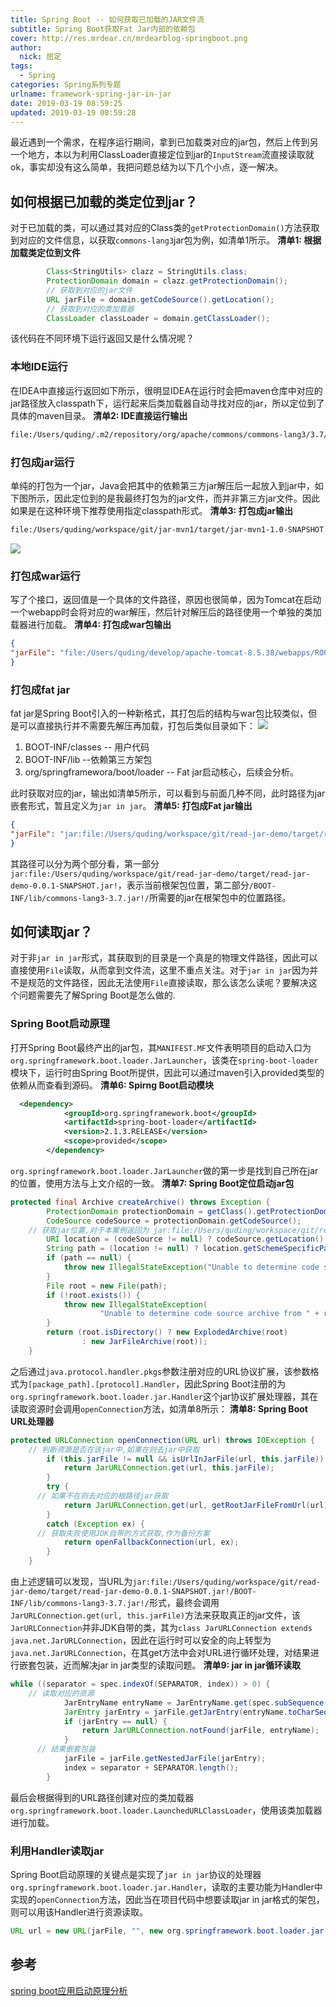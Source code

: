 ```yaml
---
title: Spring Boot -- 如何获取已加载的JAR文件流
subtitle: Spring Boot获取Fat Jar内部的依赖包
cover: http://res.mrdear.cn/mrdearblog-springboot.png
author: 
  nick: 屈定
tags:
  - Spring
categories: Spring系列专题
urlname: framework-spring-jar-in-jar
date: 2019-03-19 08:59:25
updated: 2019-03-19 08:59:28
---
```


最近遇到一个需求，在程序运行期间，拿到已加载类对应的jar包，然后上传到另一个地方，本以为利用ClassLoader直接定位到jar的`InputStream`流直接读取就ok，事实却没有这么简单，我把问题总结为以下几个小点，逐一解决。

## 如何根据已加载的类定位到jar？
对于已加载的类，可以通过其对应的Class类的`getProtectionDomain()`方法获取到对应的文件信息，以获取`commons-lang3`jar包为例，如清单1所示。
**清单1: 根据加载类定位到文件**
```java
        Class<StringUtils> clazz = StringUtils.class;
        ProtectionDomain domain = clazz.getProtectionDomain();
        // 获取到对应的jar文件
        URL jarFile = domain.getCodeSource().getLocation();
        // 获取到对应的类加载器
        ClassLoader classLoader = domain.getClassLoader();
```
该代码在不同环境下运行返回又是什么情况呢？
### 本地IDE运行
在IDEA中直接运行返回如下所示，很明显IDEA在运行时会把maven仓库中对应的jar路径放入classpath下，运行起来后类加载器自动寻找对应的jar，所以定位到了具体的maven目录。
**清单2: IDE直接运行输出**
```txt
file:/Users/quding/.m2/repository/org/apache/commons/commons-lang3/3.7/commons-lang3-3.7.jar
```

### 打包成jar运行
单纯的打包为一个jar，Java会把其中的依赖第三方jar解压后一起放入到jar中，如下图所示，因此定位到的是我最终打包为的jar文件，而并非第三方jar文件。因此如果是在这种环境下推荐使用指定classpath形式。
**清单3: 打包成jar输出**
```txt
file:/Users/quding/workspace/git/jar-mvn1/target/jar-mvn1-1.0-SNAPSHOT.jar
```
![](http://res.mrdear.cn/1552829550.png)

### 打包成war运行
写了个接口，返回值是一个具体的文件路径，原因也很简单，因为Tomcat在启动一个webapp时会将对应的war解压，然后针对解压后的路径使用一个单独的类加载器进行加载。
**清单4: 打包成war包输出**
```json
{
"jarFile": "file:/Users/quding/develop/apache-tomcat-8.5.38/webapps/ROOT/WEB-INF/lib/commons-lang3-3.7.jar"
}
```
### 打包成fat jar
fat jar是Spring Boot引入的一种新格式，其打包后的结构与war包比较类似，但是可以直接执行并不需要先解压再加载，打包后类似目录如下：
![](http://res.mrdear.cn/1552834775.png)
1. BOOT-INF/classes  -- 用户代码
2. BOOT-INF/lib  --依赖第三方架包
3. org/springframewora/boot/loader   -- Fat jar启动核心，后续会分析。

此时获取对应的jar，输出如清单5所示，可以看到与前面几种不同，此时路径为jar嵌套形式，暂且定义为`jar in jar`。
**清单5: 打包成Fat jar输出**
```json
{
"jarFile": "jar:file:/Users/quding/workspace/git/read-jar-demo/target/read-jar-demo-0.0.1-SNAPSHOT.jar!/BOOT-INF/lib/commons-lang3-3.7.jar!/"
}
```
其路径可以分为两个部分看，第一部分`jar:file:/Users/quding/workspace/git/read-jar-demo/target/read-jar-demo-0.0.1-SNAPSHOT.jar!`，表示当前根架包位置，第二部分`/BOOT-INF/lib/commons-lang3-3.7.jar!/`所需要的jar在根架包中的位置路径。

## 如何读取jar？
对于非`jar in jar`形式，其获取到的目录是一个真是的物理文件路径，因此可以直接使用`File`读取，从而拿到文件流，这里不重点关注。对于`jar in jar`因为并不是规范的文件路径，因此无法使用`File`直接读取，那么该怎么读呢？要解决这个问题需要先了解Spring Boot是怎么做的.

### Spring Boot启动原理
打开Spring Boot最终产出的jar包，其`MANIFEST.MF`文件表明项目的启动入口为`org.springframework.boot.loader.JarLauncher`，该类在`spring-boot-loader`模块下，运行时由Spring Boot所提供，因此可以通过maven引入provided类型的依赖从而查看到源码。
**清单6: Spirng Boot启动模块**
```xml
  <dependency>
            <groupId>org.springframework.boot</groupId>
            <artifactId>spring-boot-loader</artifactId>
            <version>2.1.3.RELEASE</version>
            <scope>provided</scope>
        </dependency>
```
`org.springframework.boot.loader.JarLauncher`做的第一步是找到自己所在jar的位置，使用方法与上文介绍的一致。
**清单7: Spring Boot定位启动jar包**
```java
protected final Archive createArchive() throws Exception {
		ProtectionDomain protectionDomain = getClass().getProtectionDomain();
		CodeSource codeSource = protectionDomain.getCodeSource();
    // 获取jar位置,对于本案例返回为 jar:file:/Users/quding/workspace/git/read-jar-demo/target/read-jar-demo-0.0.1-SNAPSHOT.jar!/
		URI location = (codeSource != null) ? codeSource.getLocation().toURI() : null;
		String path = (location != null) ? location.getSchemeSpecificPart() : null;
		if (path == null) {
			throw new IllegalStateException("Unable to determine code source archive");
		}
		File root = new File(path);
		if (!root.exists()) {
			throw new IllegalStateException(
					"Unable to determine code source archive from " + root);
		}
		return (root.isDirectory() ? new ExplodedArchive(root)
				: new JarFileArchive(root));
	}
```
之后通过`java.protocol.handler.pkgs`参数注册对应的URL协议扩展，该参数格式为`[package_path].[protocol].Handler`，因此Spring Boot注册的为`org.springframework.boot.loader.jar.Handler`这个jar协议扩展处理器，其在读取资源时会调用`openConnection`方法，如清单8所示：
**清单8: Spring Boot URL处理器**
```java
protected URLConnection openConnection(URL url) throws IOException {
    // 判断资源是否在该jar中,如果在则去jar中获取
		if (this.jarFile != null && isUrlInJarFile(url, this.jarFile)) {
			return JarURLConnection.get(url, this.jarFile);
		}
		try {
      // 如果不在则去对应的根路径jar获取
			return JarURLConnection.get(url, getRootJarFileFromUrl(url));
		}
		catch (Exception ex) {
      // 获取失败使用JDK自带的方式获取,作为备份方案
			return openFallbackConnection(url, ex);
		}
	}
```
由上述逻辑可以发现，当URL为`jar:file:/Users/quding/workspace/git/read-jar-demo/target/read-jar-demo-0.0.1-SNAPSHOT.jar!/BOOT-INF/lib/commons-lang3-3.7.jar!/`形式，最终会调用`JarURLConnection.get(url, this.jarFile)`方法来获取真正的jar文件，该`JarURLConnection`并非JDK自带的类，其为`class JarURLConnection extends java.net.JarURLConnection`，因此在运行时可以安全的向上转型为`java.net.JarURLConnection`，在其get方法中会对URL进行循环处理，对结果进行嵌套包装，近而解决jar in jar类型的读取问题。
**清单9: jar in jar循环读取**
```java
while ((separator = spec.indexOf(SEPARATOR, index)) > 0) {
    // 读取对应的资源
			JarEntryName entryName = JarEntryName.get(spec.subSequence(index, separator));
			JarEntry jarEntry = jarFile.getJarEntry(entryName.toCharSequence());
			if (jarEntry == null) {
				return JarURLConnection.notFound(jarFile, entryName);
			}
      // 结果嵌套包装
			jarFile = jarFile.getNestedJarFile(jarEntry);
			index = separator + SEPARATOR.length();
		}
```
最后会根据得到的URL路径创建对应的类加载器`org.springframework.boot.loader.LaunchedURLClassLoader`，使用该类加载器进行加载。

### 利用Handler读取jar
Spring Boot启动原理的关键点是实现了`jar in jar`协议的处理器`org.springframework.boot.loader.jar.Handler`，读取的主要功能为Handler中实现的`openConnection`方法，因此当在项目代码中想要读取jar in jar格式的架包，则可以用该Handler进行资源读取。
```java
URL url = new URL(jarFile, "", new org.springframework.boot.loader.jar.Handler());
```

## 参考
[spring boot应用启动原理分析](http://hengyunabc.github.io/spring-boot-application-start-analysis/)
